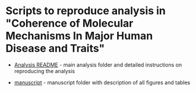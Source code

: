 # Scripts to reproduce analysis in "Coherence of Molecular Mechanisms In Major Human Disease and Traits"

- [Analysis README](Analysis/README.md) - main analysis folder and detailed instructions on reproducing the analysis

- [manuscript](manuscript/README.md) - manuscript folder with description of all figures and tables
